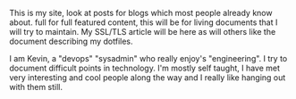 This is my site, look at posts for blogs which most people already know about.
full for full featured content, this will be for living documents that I will try to maintain. My SSL/TLS article will be here as will others like the document describing my dotfiles.

I am Kevin, a "devops" "sysadmin" who really enjoy's "engineering".
I try to document difficult points in technology. I'm mostly self taught, I have met very interesting and cool people along the way and I really like hanging out with them still.


